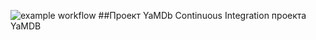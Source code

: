 ![example workflow](https://github.com/fitoyaz/yamdb_final/actions/workflows/yamdb_workflow/badge.svg)
##Проект YaMDb
Continuous Integration проекта YaMDB